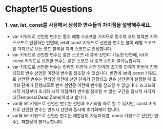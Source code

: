 # Chapter15 Questions

### 1. var, let, const를 사용해서 생성한 변수들의 차이점을 설명해주세요.

- var 키워드로 선언한 변수는 함수 레벨 스코프를 가지므로 함수의 코드 블록만 지역 스코프로 인정하는 반면에, let과 const 키워드로 선언한 변수는 블록 레벨 스코프를 가지므로 모든 코드 블록을 지역 스코프로 인정합니다.
- var 키워드로 선언한 변수는 같은 스코프 내 중복 선언이 가능한 반면에, let과 const 키워드로 선언한 변수는 같은 스코프 내 중복 선언이 불가능합니다.
- var 키워드로 선언한 변수는 런타임 이전에 선언 단계와 초기화 단계가 한번에 진행되므로 변수 선언문 이전에 변수를 참조할 수 있습니다. 반면에 let과 const 키워드로 선언한 변수는 런타임 이전에 선언 단계가 진행되고 변수 선언문이 실행될 때 초기화 단계가 진행되므로 변수 선언문 이전에 변수를 참조할 수 없습니다. 스코프의 시작 지점부터 초기화 시작 지점까지 변수를 참조할 수 없는 구간을 일시적 사각지대(Temporal Dead Zone)이라고 합니다.
- var와 let 키워드로 선언한 변수는 선언과 초기화를 따로 할 수 있지만, const 키워드로 선언한 변수는 반드시 선언과 동시에 초기화해야 합니다.
- var와 let 키워드로 선언한 변수는 재할당이 가능하지만, const 키워드로 선언한 변수는 재할당이 불가능합니다.
